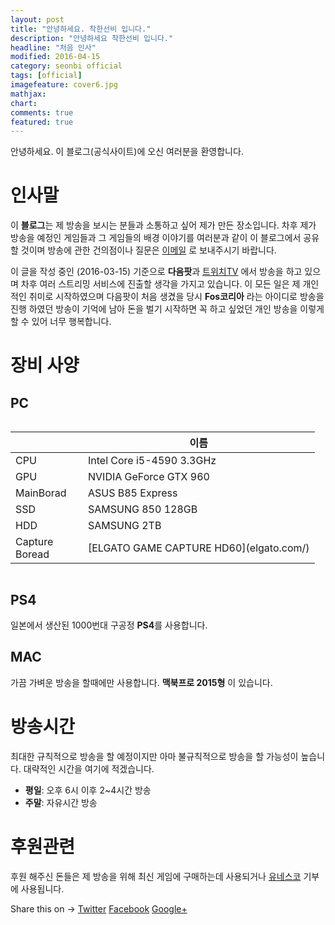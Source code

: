 ```yaml
---
layout: post
title: "안녕하세요. 착한선비 입니다."
description: "안녕하세요 착한선비 입니다."
headline: "처음 인사"
modified: 2016-04-15
category: seonbi official
tags: [official]
imagefeature: cover6.jpg
mathjax: 
chart: 
comments: true
featured: true
---
```


안녕하세요. 이 블로그(공식사이트)에 오신 여러분을 환영합니다. 

# 인사말

이 **블로그**는 제 방송을 보시는 분들과 소통하고 싶어 제가 만든 장소입니다. 차후 제가 방송을 예정인 게임들과 그 게임들의 배경 이야기를 여러분과 같이 이 블로그에서 공유 할 것이며 방송에 관한 건의점이나 질문은 [이메일](https://mail.google.com/mail/u/0/#inbox?compose=new) 로 보내주시기 바랍니다.

이 글을 작성 중인 (2016-03-15) 기준으로 **다음팟**과 [트위치TV](https://www.twitch.tv/goodseonbi) 에서 방송을 하고 있으며 차후 여러 스트리밍 서비스에 진출할 생각을 가지고 있습니다. 이 모든 일은 제 개인적인 취미로 시작하였으며 다음팟이 처음 생겼을 당시 **Fos코리아** 라는 아이디로 방송을 진행 하였던 방송이 기억에 남아 돈을 벌기 시작하면 꼭 하고 싶었던  개인 방송을 이렇게 할 수 있어 너무 행복합니다. 

# 장비 사양

## PC

<div class="row">
    <div class="large-12 columns">
        <table>
  <thead>
    <tr>
      <th width="100"></th>
      <th>이름</th>
    </tr>
  </thead>
  <tbody>
    <tr>
      <td>CPU</td>
      <td>Intel Core i5-4590 3.3GHz</td>
    </tr>
    <tr>
      <td>GPU</td>
      <td>NVIDIA GeForce GTX 960</td>
    </tr>
    <tr>
      <td>MainBorad</td>
      <td>ASUS B85 Express</td>
    </tr>
    <tr>
      <td>SSD</td>
      <td>SAMSUNG 850 128GB</td>
    </tr>
    <tr>
      <td>HDD</td>
      <td>SAMSUNG 2TB</td>
    </tr>
    <tr>
      <td>Capture Boread</td>
      <td>[ELGATO GAME CAPTURE HD60](elgato.com/)</td>
    </tr>
  </tbody>
</table>
    </div>
</div>

## PS4

일본에서 생산된 1000번대 구공정 **PS4**를 사용합니다.

## MAC

가끔 가벼운 방송을 할때에만 사용합니다. **맥북프로 2015형** 이 있습니다.

# 방송시간

최대한 규칙적으로 방송을 할 예정이지만 아마 불규칙적으로 방송을 할 가능성이 높습니다. 대략적인 시간을 여기에 적겠습니다.

- **평일**: 오후 6시 이후 2~4시간 방송
- **주말**: 자유시간 방송

# 후원관련

후원 해주신 돈들은 제 방송을 위해 최신 게임에 구매하는데 사용되거나 [유네스코](http://www.unesco.or.kr/) 기부에 사용됩니다.

<div class="share-page">
    Share this on &rarr;
    <a href="https://twitter.com/intent/tweet?text={{ page.title }}&url={{ site.url }}{{ page.url }}&via={{ site.twitter_username }}&related={{ site.twitter_username }}" rel="nofollow" target="_blank" title="Share on Twitter">Twitter</a>
    <a href="https://facebook.com/sharer.php?u={{ site.url }}{{ page.url }}" rel="nofollow" target="_blank" title="Share on Facebook">Facebook</a>
    <a href="https://plus.google.com/share?url={{ site.url }}{{ page.url }}" rel="nofollow" target="_blank" title="Share on Google+">Google+</a>
</div>